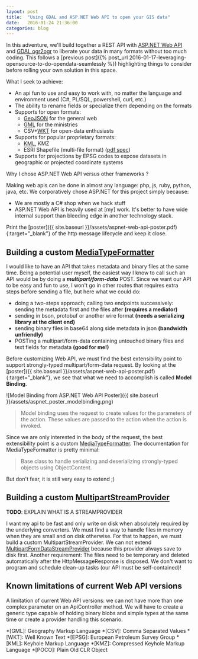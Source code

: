 ```yaml
---
layout: post
title:  "Using GDAL and ASP.NET Web API to open your GIS data"
date:   2016-01-24 21:36:00
categories: blog
---
```


In this adventure, we'll build together a REST API with
[ASP.NET Web API](http://www.asp.net/web-api) and
[GDAL ogr2ogr](http://www.gdal.org/ogr2ogr.html) to liberate
your data in many formats without too much coding.  This follows a
[previous post]({% post_url 2016-01-17-leveraging-opensource-to-do-opendata-seamlessly %})
highlighting things to consider before rolling your own solution in this space.

What I seek to achieve:

- An api fun to use and easy to work with, no matter the language and environment used
  (C#, PL/SQL, powershell, curl, etc.)
- The ability to rename fields or specialize them depending on the formats
- Supports for open formats:
  - [GeoJSON](http://geojson.org/) for the general web
  - [GML](http://www.opengeospatial.org/standards/gml) for the ministries
  - CSV+[WKT](http://www.opengeospatial.org/standards/wkt-crs) for open-data enthusiasts
- Supports for popular proprietary formats:
  - [KML](https://developers.google.com/kml/documentation/kmlreference), KMZ
  - ESRI Shapefile (multi-file format) ([pdf spec](https://www.esri.com/library/whitepapers/pdfs/shapefile.pdf))
- Supports for projections by EPSG codes to expose datasets in geographic
  or projected coordinate systems

Why I chose ASP.NET Web API versus other frameworks ?

Making web apis can be done in almost any language: php, js, ruby, python, java, etc.
We corporatively chose ASP.NET for this project simply because:

- We are mostly a C# shop when we hack stuff
- ASP.NET Web API is heavily used at [my] work. It's better to have wide internal support
  than bleeding edge in another technology stack.

Print the [poster]({{ site.baseurl }}/assets/aspnet-web-api-poster.pdf){:target="_blank"} of the http message lifecycle and keep it close.


Building a custom [MediaTypeFormatter](https://msdn.microsoft.com/en-us/library/system.net.http.formatting.mediatypeformatter%28v=vs.118%29.aspx)
--------------------------------------

I would like to have an API that takes metadata and binary files at the same time. Being a potential user myself,
the easiest way I know to call such an API would be by doing a ***multipart/form-data*** POST.
Since we want our API to be easy and fun to use, I won't go in other routes that requires extra steps before sending
a file, but here what we could do:

- doing a two-steps approach; calling two endpoints successively: sending the metadata first and the files after **(requires a mediator)**
- sending in bson, protobuf or another wire format **(needs a serializing library at the client end)**
- sending binary files in base64 along side metadata in json **(bandwidth unfriendly)**
- POSTing a multipart/form-data containing untouched binary files and text fields for metadata **(good for me!)**

Before customizing Web API, we must find the best extensibility point to support strongly-typed multipart/form-data request.
By looking at the [poster]({{ site.baseurl }}/assets/aspnet-web-api-poster.pdf){:target="_blank"},
we see that what we need to accomplish is called **Model Binding**.

![Model Binding from ASP.NET Web API Poster]({{ site.baseurl }}/assets/aspnet_poster_modelbinding.png)

> Model binding uses the request to create values for the parameters of the action.
> These values are passed to the action when the action is invoked.

Since we are only interested in the body of the request, the best extensibility point is a custom
[MediaTypeFormatter](https://msdn.microsoft.com/en-us/library/system.net.http.formatting.mediatypeformatter%28v=vs.118%29.aspx).
The documentation for MediaTypeFormatter is pretty minimal:

> Base class to handle serializing and deserializing strongly-typed objects using ObjectContent.

But don't fear, it is still very easy to extend ;)


Building a custom [MultipartStreamProvider](https://msdn.microsoft.com/en-us/library/system.net.http.multipartstreamprovider%28v=vs.118%29.aspx)
-------------------------------------------

**TODO**: EXPLAIN WHAT IS A STREAMPROVIDER

I want my api to be fast and only write on disk when absolutely required by the underlying converters.
We must find a way to handle files in memory when they are small and on disk otherwise.
For that to happen, we must build a custom MultipartStreamProvider.  We can not extend
[MultipartFormDataStreamProvider](https://msdn.microsoft.com/en-us/library/system.net.http.multipartformdatastreamprovider%28v=vs.118%29.aspx)
because this provider always save to disk first. Another requirement: The files need to be
temporary and deleted automatically after the HttpMessageResponse is disposed.
We don't want to program and schedule clean-up tasks (our API must be self-contained)!


Known limitations of current Web API versions
---------------------------------------------

A limitation of current Web API versions: we can not have more than one complex parameter on an ApiController method.
We will have to create a generic type capable of holding binary blobs and simple types at the same time or create
a provider handling this scenario.


*[GML]: Geography Markup Language
*[CSV]: Comma Separated Values
*[WKT]: Well Known Text
*[EPSG]: European Petroleum Survey Group
*[KML]: Keyhole Markup Language
*[KMZ]: Compressed Keyhole Markup Language
*[POCO]: Plain Old CLR Object
